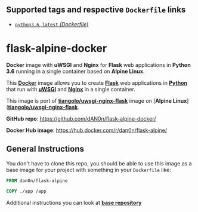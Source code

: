 ## Supported tags and respective `Dockerfile` links

* [`python3.6`, `latest` _(Dockerfile)_](https://github.com/dAN0n/flask-alpine-docker/blob/master/python3.6/Dockerfile)

# flask-alpine-docker
**Docker** image with **uWSGI** and **Nginx** for **Flask** web applications in **Python 3.6** running in a single container based on **Alpine Linux**.

This [**Docker**](https://www.docker.com/) image allows you to create [**Flask**](http://flask.pocoo.org/) web applications in [**Python**](https://www.python.org/) that run with [**uWSGI**](https://uwsgi-docs.readthedocs.org/en/latest/) and [**Nginx**](http://nginx.org/en/) in a single container.

This image is port of [**tiangolo/uwsgi-nginx-flask**](https://hub.docker.com/r/tiangolo/uwsgi-nginx-flask/) image on [**Alpine Linux**]([**tiangolo/uwsgi-nginx-flask**](https://alpinelinux.org/).

**GitHub repo**: <https://github.com/dAN0n/flask-alpine-docker/>

**Docker Hub image**: <https://hub.docker.com/r/dan0n/flask-alpine/>

## General Instructions

You don't have to clone this repo, you should be able to use this image as a base image for your project with something in your `Dockerfile` like:

```Dockerfile
FROM dan0n/flask-alpine

COPY ./app /app
```

Additional instructions you can look at [**base repository**](https://github.com/tiangolo/uwsgi-nginx-flask-docker/)
